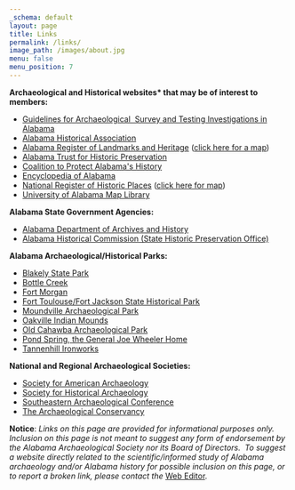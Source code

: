 ```yaml
---
_schema: default
layout: page
title: Links
permalink: /links/
image_path: /images/about.jpg
menu: false
menu_position: 7
---
```

**Archaeological and Historical websites\* that may be of interest to members:**

* [Guidelines for Archaeological&nbsp; Survey and Testing Investigations in Alabama](https://ahc.alabama.gov/section106PDFs/Policy_for_Archaeological_Survey_and_Testing_in_Alabama.pdf)
* [Alabama Historical Association](http://www.alabamahistory.net/)
* [Alabama Register of Landmarks and Heritage](http://ahc.alabama.gov/alabamaregister.aspx) ([click here for a map](http://arcg.is/2k40Uh9))
* [Alabama Trust for Historic Preservation](https://alabamatrust.co/)
* [Coalition to Protect Alabama's History](https://www.facebook.com/Coalition-to-Protect-Alabamas-History-156121757838340/)
* [Encyclopedia of Alabama](http://www.encyclopediaofalabama.org/)
* [National Register of Historic Places](http://ahc.alabama.gov/nationalregister.aspx) ([click here for map](http://arcg.is/1UOPgkQ))
* [University of Alabama Map Library](http://alabamamaps.ua.edu/)

**Alabama State Government Agencies:**

* [Alabama Department of Archives and History](http://archives.state.al.us/)
* [Alabama Historical Commission (State Historic Preservation Office)](http://ahc.alabama.gov/)

**Alabama Archaeological/Historical Parks:**

* [Blakely State Park](http://www.blakeleypark.com/)
* [Bottle Creek](http://ahc.alabama.gov/properties/bottlecreek/bottlecreek.aspx)
* [Fort Morgan](https://ahc.alabama.gov/properties/ftmorgan/ftmorgan.aspx)
* [Fort Toulouse/Fort Jackson State Historical Park](https://fttoulousejackson.org/)
* [Moundville Archaeological Park](http://moundville.ua.edu/)
* [Oakville Indian Mounds](http://oakvilleindianmounds.com/)
* [Old Cahawba Archaeological Park](http://cahawba.com/)
* [Pond Spring, the General Joe Wheeler Home](http://ahc.alabama.gov/properties/pondspring/pondspring.aspx)
* [Tannenhill Ironworks](https://www.tannehillstatepark.org/)

**National and Regional Archaeological Societies:**

* [Society for American Archaeology](https://www.saa.org/)
* [Society for Historical Archaeology](https://sha.org/)
* [Southeastern Archaeological Conference](http://www.southeasternarchaeology.org/)
* [The Archaeological Conservancy](https://www.archaeologicalconservancy.org/)

**Notice**\:&nbsp;*Links on this page are provided for informational purposes only.&nbsp; Inclusion on this page is not meant to suggest any form of endorsement by the Alabama Archaeological Society nor its Board of Directors.&nbsp; To suggest a website directly related to the scientific/informed study of Alabama archaeology and/or Alabama history for possible inclusion on this page, or to report a broken link, please contact the* [Web Editor](mailto:sarahmcoffey@southalabama.edu?subject=AAS%20Links%20Page).
